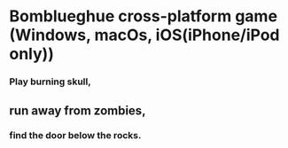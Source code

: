 <h1>Bomblueghue cross-platform game (Windows, macOs, iOS(iPhone/iPod only))</h1>

<h3>Play burning skull, </h3><h2>run away from zombies, </h2><h3>find the door below the rocks.</h3>

